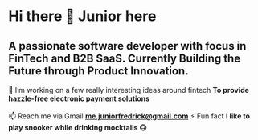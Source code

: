 # Hi there 👋 Junior here
## A passionate software developer with focus in FinTech and B2B SaaS. Currently Building the Future through Product Innovation.<br> 
🌟 I’m working on a few really interesting ideas around fintech **To provide hazzle-free electronic payment solutions**<br><br> 📫 Reach me via Gmail **me.juniorfredrick@gmail.com** ⚡ Fun fact **I like to play snooker while drinking mocktails 🙃**



